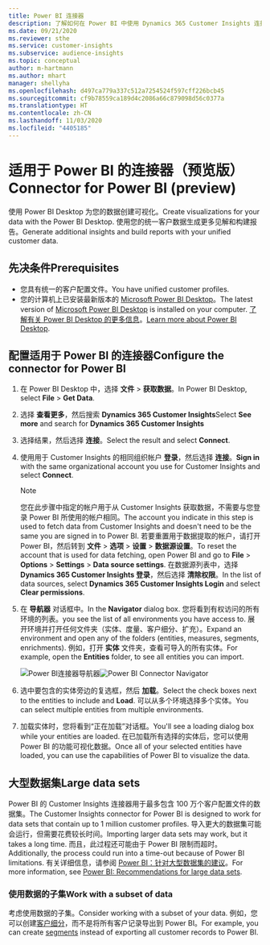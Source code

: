 ```yaml
---
title: Power BI 连接器
description: 了解如何在 Power BI 中使用 Dynamics 365 Customer Insights 连接器。
ms.date: 09/21/2020
ms.reviewer: sthe
ms.service: customer-insights
ms.subservice: audience-insights
ms.topic: conceptual
author: m-hartmann
ms.author: mhart
manager: shellyha
ms.openlocfilehash: d497ca779a337c512a7254524f597cff226bcb45
ms.sourcegitcommit: cf9b78559ca189d4c2086a66c879098d56c0377a
ms.translationtype: HT
ms.contentlocale: zh-CN
ms.lasthandoff: 11/03/2020
ms.locfileid: "4405185"
---
```

# <a name="connector-for-power-bi-preview"></a><span data-ttu-id="f5aea-103">适用于 Power BI 的连接器（预览版）</span><span class="sxs-lookup"><span data-stu-id="f5aea-103">Connector for Power BI (preview)</span></span>

<span data-ttu-id="f5aea-104">使用 Power BI Desktop 为您的数据创建可视化。</span><span class="sxs-lookup"><span data-stu-id="f5aea-104">Create visualizations for your data with the Power BI Desktop.</span></span> <span data-ttu-id="f5aea-105">使用您的统一客户数据生成更多见解和构建报告。</span><span class="sxs-lookup"><span data-stu-id="f5aea-105">Generate additional insights and build reports with your unified customer data.</span></span>

## <a name="prerequisites"></a><span data-ttu-id="f5aea-106">先决条件</span><span class="sxs-lookup"><span data-stu-id="f5aea-106">Prerequisites</span></span>

- <span data-ttu-id="f5aea-107">您具有统一的客户配置文件。</span><span class="sxs-lookup"><span data-stu-id="f5aea-107">You have unified customer profiles.</span></span>
- <span data-ttu-id="f5aea-108">您的计算机上已安装最新版本的 [Microsoft Power BI Desktop](https://powerbi.microsoft.com/desktop/)。</span><span class="sxs-lookup"><span data-stu-id="f5aea-108">The latest version of [Microsoft Power BI Desktop](https://powerbi.microsoft.com/desktop/) is installed on your computer.</span></span> <span data-ttu-id="f5aea-109">[了解有关 Power BI Desktop 的更多信息](https://docs.microsoft.com/power-bi/desktop-what-is-desktop)。</span><span class="sxs-lookup"><span data-stu-id="f5aea-109">[Learn more about Power BI Desktop](https://docs.microsoft.com/power-bi/desktop-what-is-desktop).</span></span>

## <a name="configure-the-connector-for-power-bi"></a><span data-ttu-id="f5aea-110">配置适用于 Power BI 的连接器</span><span class="sxs-lookup"><span data-stu-id="f5aea-110">Configure the connector for Power BI</span></span>

1. <span data-ttu-id="f5aea-111">在 Power BI Desktop 中，选择 **文件** > **获取数据**。</span><span class="sxs-lookup"><span data-stu-id="f5aea-111">In Power BI Desktop, select **File** > **Get Data**.</span></span>

1. <span data-ttu-id="f5aea-112">选择 **查看更多**，然后搜索 **Dynamics 365 Customer Insights**</span><span class="sxs-lookup"><span data-stu-id="f5aea-112">Select **See more** and search for **Dynamics 365 Customer Insights**</span></span>

1. <span data-ttu-id="f5aea-113">选择结果，然后选择 **连接**。</span><span class="sxs-lookup"><span data-stu-id="f5aea-113">Select the result and select **Connect**.</span></span>

1. <span data-ttu-id="f5aea-114">使用用于 Customer Insights 的相同组织帐户 **登录**，然后选择 **连接**。</span><span class="sxs-lookup"><span data-stu-id="f5aea-114">**Sign in** with the same organizational account you use for Customer Insights and select **Connect**.</span></span>
   > [!NOTE]
   > <span data-ttu-id="f5aea-115">您在此步骤中指定的帐户用于从 Customer Insights 获取数据，不需要与您登录 Power BI 所使用的帐户相同。</span><span class="sxs-lookup"><span data-stu-id="f5aea-115">The account you indicate in this step is used to fetch data from Customer Insights and doesn't need to be the same you are signed in to Power BI.</span></span> <span data-ttu-id="f5aea-116">若要重置用于数据提取的帐户，请打开 Power BI，然后转到 **文件** > **选项** > **设置** > **数据源设置**。</span><span class="sxs-lookup"><span data-stu-id="f5aea-116">To reset the account that is used for data fetching, open Power BI and go to **File** > **Options** > **Settings** > **Data source settings**.</span></span> <span data-ttu-id="f5aea-117">在数据源列表中，选择 **Dynamics 365 Customer Insights 登录**，然后选择 **清除权限**。</span><span class="sxs-lookup"><span data-stu-id="f5aea-117">In the list of data sources, select **Dynamics 365 Customer Insights Login** and select **Clear permissions**.</span></span>  

1. <span data-ttu-id="f5aea-118">在 **导航器** 对话框中。</span><span class="sxs-lookup"><span data-stu-id="f5aea-118">In the **Navigator** dialog box.</span></span> <span data-ttu-id="f5aea-119">您将看到有权访问的所有环境的列表。</span><span class="sxs-lookup"><span data-stu-id="f5aea-119">you see the list of all environments you have access to.</span></span> <span data-ttu-id="f5aea-120">展开环境并打开任何文件夹（实体、度量、客户细分、扩充）。</span><span class="sxs-lookup"><span data-stu-id="f5aea-120">Expand an environment and open any of the folders (entities, measures, segments, enrichments).</span></span> <span data-ttu-id="f5aea-121">例如，打开 **实体** 文件夹，查看可导入的所有实体。</span><span class="sxs-lookup"><span data-stu-id="f5aea-121">For example, open the **Entities** folder, to see all entities you can import.</span></span>

   <span data-ttu-id="f5aea-122">![Power BI连接器导航器](media/power-bi-navigator.png "Power BI 连接器导航器")</span><span class="sxs-lookup"><span data-stu-id="f5aea-122">![Power BI Connector Navigator](media/power-bi-navigator.png "Power BI Connector Navigator")</span></span>

1. <span data-ttu-id="f5aea-123">选中要包含的实体旁边的复选框，然后 **加载**。</span><span class="sxs-lookup"><span data-stu-id="f5aea-123">Select the check boxes next to the entities to include and **Load**.</span></span> <span data-ttu-id="f5aea-124">可以从多个环境选择多个实体。</span><span class="sxs-lookup"><span data-stu-id="f5aea-124">You can select multiple entities from multiple environments.</span></span>

1. <span data-ttu-id="f5aea-125">加载实体时，您将看到“正在加载”对话框。</span><span class="sxs-lookup"><span data-stu-id="f5aea-125">You'll see a loading dialog box while your entities are loaded.</span></span> <span data-ttu-id="f5aea-126">在已加载所有选择的实体后，您可以使用 Power BI 的功能可视化数据。</span><span class="sxs-lookup"><span data-stu-id="f5aea-126">Once all of your selected entities have loaded, you can use the capabilities of Power BI to visualize the data.</span></span>

## <a name="large-data-sets"></a><span data-ttu-id="f5aea-127">大型数据集</span><span class="sxs-lookup"><span data-stu-id="f5aea-127">Large data sets</span></span>

<span data-ttu-id="f5aea-128">Power BI 的 Customer Insights 连接器用于最多包含 100 万个客户配置文件的数据集。</span><span class="sxs-lookup"><span data-stu-id="f5aea-128">The Customer Insights connector for Power BI is designed to work for data sets that contain up to 1 million customer profiles.</span></span> <span data-ttu-id="f5aea-129">导入更大的数据集可能会运行，但需要花费较长时间。</span><span class="sxs-lookup"><span data-stu-id="f5aea-129">Importing larger data sets may work, but it takes a long time.</span></span> <span data-ttu-id="f5aea-130">而且，此过程还可能由于 Power BI 限制而超时。</span><span class="sxs-lookup"><span data-stu-id="f5aea-130">Additionally, the process could run into a time-out because of Power BI limitations.</span></span> <span data-ttu-id="f5aea-131">有关详细信息，请参阅 [Power BI：针对大型数据集的建议](https://docs.microsoft.com/power-bi/admin/service-premium-what-is#large-datasets)。</span><span class="sxs-lookup"><span data-stu-id="f5aea-131">For more information, see [Power BI: Recommendations for large data sets](https://docs.microsoft.com/power-bi/admin/service-premium-what-is#large-datasets).</span></span> 

### <a name="work-with-a-subset-of-data"></a><span data-ttu-id="f5aea-132">使用数据的子集</span><span class="sxs-lookup"><span data-stu-id="f5aea-132">Work with a subset of data</span></span>

<span data-ttu-id="f5aea-133">考虑使用数据的子集。</span><span class="sxs-lookup"><span data-stu-id="f5aea-133">Consider working with a subset of your data.</span></span> <span data-ttu-id="f5aea-134">例如，您可以创建[客户细分](segments.md)，而不是将所有客户记录导出到 Power BI。</span><span class="sxs-lookup"><span data-stu-id="f5aea-134">For example, you can create [segments](segments.md) instead of exporting all customer records to Power BI.</span></span>
